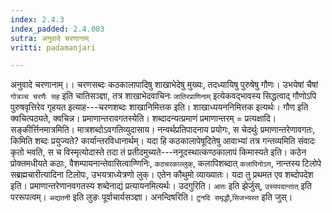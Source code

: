 ```yaml
---
index: 2.4.3
index_padded: 2.4.003
sutra: अनुवादे चरणानाम्
vritti: padamanjari

---
```

 अनुवादे चरणानाम्।। चरणसब्दः कठकालापादिषु शाखाभेदेषु मुख्यः, तदध्यायिषु पुरुषेषु गौणः। उभयेषां चैषां `गोत्रञ्च चरणैः सह` इति चातिसञ्ज्ञा, तत्र शाखाभेदवाचिनः `जातिरप्राणिनाम्` इत्येकवद्भावस्य सिद्धत्वाद् गौणोऽपि पुरुषवृत्तिरेव गृहयत इत्याह---चरणशब्दः शाखानिमित्तक इति। शाखाध्ययननिमित्तक इत्यर्थः। गौण इति क्वचित्पठ्यते, क्वचिन्न। प्रमाणान्तरावगतस्येति। शब्दादन्यत्प्रमाणं प्रमाणान्तरम् =  प्रत्यक्षादि। सङ्कीर्त्तिनमात्रमिति। मात्रशब्दोऽवगतिव्युदासाय। नन्वर्थप्रतिपादनाय प्रयोगः, स चेदर्थुः प्रमाणान्तरेणावगतः, किमिति शब्दः प्रयुज्यते? कार्यान्तरविधानार्थम्। यदा हि कठकालापेषूदितेषु आवाभ्यां तत्र गन्तव्यमिति संवादः कृतो भवति, स च विस्मृत्योदास्ते तदा तं प्रतीदमुच्यते---ननूदस्थात्कण्ठकालापं किमास्यते इति। कठेन प्रोक्तमधीयते कठाः, वैशम्पायनान्तेवासित्वाण्णिनिः, `कठचरकाल्लुक्`, कलापिशब्दात् `कलापिनोऽण`, नान्तस्य टिलोपे सब्रह्मचारीत्यादिना टिलोपः, उभयत्राध्येत्रणो लुक्। एतेन कौथुमो व्याख्यातः। यदा तु प्रथमत एव शब्दोपदेश इति। प्रमाणान्तरेणानवगतस्य शब्देनाद्यं प्रत्यायनमित्यर्थः। उदगुरिति। `आतः` इति झेर्जुस्, `उस्यपदान्तात्` इति पररूपत्वम्। `अद्यतनी` इति लुङः पूर्वाचार्यसञ्ज्ञा। अनन्दिषरिति। `टुनदि समृद्धौ`,`सिजभ्यस्त` इति जुस्।